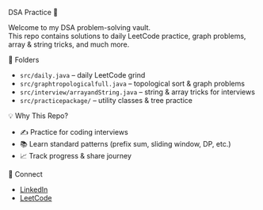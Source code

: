 DSA Practice 🚀

Welcome to my DSA problem-solving vault.  
This repo contains solutions to daily LeetCode practice, graph problems, array & string tricks, and much more.

 📁 Folders

- `src/daily.java` – daily LeetCode grind
- `src/graphtropologicalfull.java` – topological sort & graph problems
- `src/interview/arrayandString.java` – string & array tricks for interviews
- `src/practicepackage/` – utility classes & tree practice

💡 Why This Repo?

- ✍️ Practice for coding interviews
- 📚 Learn standard patterns (prefix sum, sliding window, DP, etc.)
- 📈 Track progress & share journey

 🔗 Connect

- [LinkedIn](www.linkedin.com/in/aakash-p-csetech)  
- [LeetCode](https://leetcode.com/creative_aakash96)
